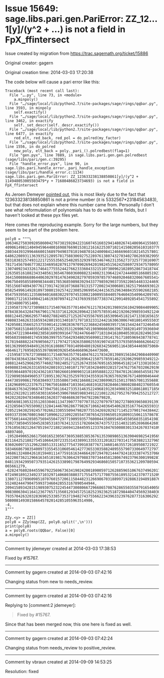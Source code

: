 # Issue 15649: sage.libs.pari.gen.PariError: ZZ_12…1[y]/(y^2 + …) is not a field in FpX_ffintersect

Issue created by migration from https://trac.sagemath.org/ticket/15886

Original creator: gagern

Original creation time: 2014-03-03 17:20:38

The code below will cause a pari error like this:


```
Traceback (most recent call last):
  File "….py", line 73, in <module>
    a.minpoly()
  File "…/sage/local/lib/python2.7/site-packages/sage/rings/qqbar.py", line 3593, in minpoly
    self.exactify()
  File "…/sage/local/lib/python2.7/site-packages/sage/rings/qqbar.py", line 3462, in exactify
    self._set_descr(self._descr.exactify())
  File "…/sage/local/lib/python2.7/site-packages/sage/rings/qqbar.py", line 6477, in exactify
    red_elt, red_back, red_pol = do_polred(my_factor)
  File "…/sage/local/lib/python2.7/site-packages/sage/rings/qqbar.py", line 1556, in do_polred
    new_poly, elt_back = poly._pari_().polredbest(flag=1)
  File "gen.pyx", line 7889, in sage.libs.pari.gen.gen.polredbest (sage/libs/pari/gen.c:39295)
  File "handle_error.pyx", line 90, in sage.libs.pari.handle_error._pari_handle_exception (sage/libs/pari/handle_error.c:1134)
sage.libs.pari.gen.PariError: ZZ_123633238138850861[y]/(y^2 + 114948053005503479*y + 71680486823734693) is not a field in FpX_ffintersect
```


As Jeroen Demeyer [pointed out](https://groups.google.com/d/msg/sage-support/rJkN3ifh6IM/rVH4dpM-CKgJ), this is most likely due to the fact that 123633238138850861 is not a prime number (it is 5332567*23184563483), but that does not explain where this number came from. Personally I don't see what reformulation of polynomials has to do with finite fields, but I haven't looked at these pyx files yet.

Here comes the reproducing example. Sorry for the large numbers, but they seem to be part of the problem here.


```
poly8 = """\
106346275030920586004276738159284223160745160329414802674148696415560316\
409061498114049459644001698876690153812161622530710214150820561031037785\
280344393299646600156897949037810194870162400984124666960310214525780110\
648622089311363935212895781758830692752289761380743270340278626938299598\
583183832574931221725553565254820532939785346746231356273732577381690752\
781714567846773023346958287913797090269420198245156242586972934757809596\
130740923433261746417755524427662333604332151073009621028952867341874474\
226358516188234334856136546786036008823240823139642247244408516688519232\
364150088668864406302978147634902827970593978579746892046832066760554149\
496750495855890983444017853685989839294337798592903735922065448332446935\
785156074894307761739174238107368878131577200234300680138251796669301289\
858254996149281097308015925742230852069954244156352963488435590260218531\
054759395011235869401688302297074533082100095584405764604354096420974538\
390817121633490421461930709741274376939358773837412991489285454175589219\
720348007951400,
215958737672730988317154076635770140476121783420139891561042908440990520\
078438364328476679011763371612026289642150757859146219206299859349212461\
088124452966295774602788248527125267435567695165309645182147133816561590\
498083346263316593428019313401071797103233124421630630067401801495550356\
742050813566525375590141219028367075223684245600395715615442447324645483\
330756815184035545863712692353126906745198906665063967388201497393669490\
456347221904498238581609399164770244766407718310416100405301628249633486\
905603598040174593063997557564293480295699012391417617180596943877874117\
317819488822476905662711797427192635800255919074187537935059466626642151\
901363990594849126391610886776914098480192683425690511643854446987506041\
46646171769502655397869039265456466896264473600,
-21595873767273098831715407663577014047612178342013989156104290844099052\
007843836432847667901176337161202628964215075785914621920629985934921246\
108812445296629577460278824852712526743556769516530964518214713381656159\
049808334626331659342801931340107179710342840932815724762756703206291989\
559590448970192436210378026601090903218189588812227847012610665455817691\
722989036849605377289513027623525970334355916763657692967671480904644496\
444738599861795838493733558867349216688224238699025150137865708135568810\
118296899122376751706750168047103364146819182582846619860288402376055403\
038463763425968747394750116427335314635224968191203490832518861801718565\
885229220211055830316504539067868598834912210812262795276799425521272732\
942022020478348640156203774846863079479220679820,
390569813053235120330461134739077707707352270797973027278093965083913916\
423285043765509021328414467062867798267106624036454062835167764265593196\
720521943025924577026623305550947982077553426920292711452379017443844231\
669337359670801946710906212109228554730765425596505191809315061157867871\
977560144428505756945504729771909593577600044358095405455056035185419810\
530273850455504528385318376341321517826043674375721514032105269686426018\
376105638212647851947218821669412844595123376104765008030133426703741099\
48897460,
-19528490652661756016523056736953885385367613539898651363904698254195695\
821164252188275451066420723353143389913355331201822703141758388213279659\
836026097151296228851331165277547399103877671346014635572618950872192211\
583466867983540097335545310605461427736533035882489555790733064977279775\
346861324804261015940111477591616344664207294702144479241833387475370667\
162200736212966163451019817630642979883707344458128067492379630019982871\
048119342995073793514261533890179876499293468601505710735362120978059415\
065661279,
-62824768028445596792256967363419024200189005971262885965106763749620176\
072490189123492371032971406803880371755475717708755618953214237077152091\
138071127896098510707601572061158448231266986703188997192886319489188765\
55240244479047599373460428553167890544944,
209415893428151989307523224544730080667296686570876286550355879165400586\
908300630411641236776571356012934572518252392362518729844047456923840303\
793570426320328369025338573537194827437556622343963323976287731630629218\
5080081493015866457820142851055963514986,
-4,
1"""

ZZy.<y> = ZZ[]
poly8 = ZZy(map(ZZ, poly8.split(',\n')))
print(poly8)
a = poly8.roots(QQbar, False)[0]
a.minpoly()
```



---

Comment by jdemeyer created at 2014-03-03 17:38:53

Fixed by #15767.


---

Comment by gagern created at 2014-09-03 07:42:16

Changing status from new to needs_review.


---

Comment by gagern created at 2014-09-03 07:42:16

Replying to [comment:2 jdemeyer]:
> Fixed by #15767.

Since that has been merged now, this one here is fixed as well.


---

Comment by gagern created at 2014-09-03 07:42:24

Changing status from needs_review to positive_review.


---

Comment by vbraun created at 2014-09-09 14:53:25

Resolution: fixed
